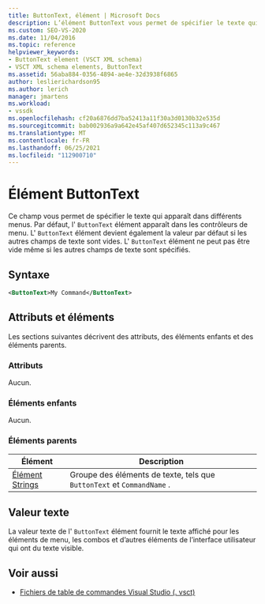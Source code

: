 ```yaml
---
title: ButtonText, élément | Microsoft Docs
description: L’élément ButtonText vous permet de spécifier le texte qui apparaît dans différents menus. L’élément ButtonText ne peut pas être vide, même si d’autres champs de texte sont spécifiés.
ms.custom: SEO-VS-2020
ms.date: 11/04/2016
ms.topic: reference
helpviewer_keywords:
- ButtonText element (VSCT XML schema)
- VSCT XML schema elements, ButtonText
ms.assetid: 56aba884-0356-4894-ae4e-32d3938f6865
author: leslierichardson95
ms.author: lerich
manager: jmartens
ms.workload:
- vssdk
ms.openlocfilehash: cf20a6876dd7ba52413a11f30a3d0130b32e535d
ms.sourcegitcommit: bab002936a9a642e45af407d652345c113a9c467
ms.translationtype: MT
ms.contentlocale: fr-FR
ms.lasthandoff: 06/25/2021
ms.locfileid: "112900710"
---
```

# <a name="buttontext-element"></a>Élément ButtonText
Ce champ vous permet de spécifier le texte qui apparaît dans différents menus. Par défaut, l' `ButtonText` élément apparaît dans les contrôleurs de menu. L' `ButtonText` élément devient également la valeur par défaut si les autres champs de texte sont vides. L' `ButtonText` élément ne peut pas être vide même si les autres champs de texte sont spécifiés.

## <a name="syntax"></a>Syntaxe

```xml
<ButtonText>My Command</ButtonText>
```

## <a name="attributes-and-elements"></a>Attributs et éléments
 Les sections suivantes décrivent des attributs, des éléments enfants et des éléments parents.

### <a name="attributes"></a>Attributs
 Aucun.

### <a name="child-elements"></a>Éléments enfants
 Aucun.

### <a name="parent-elements"></a>Éléments parents

|Élément|Description|
|-------------|-----------------|
|[Élément Strings](../extensibility/strings-element.md)|Groupe des éléments de texte, tels que `ButtonText` et `CommandName` .|

## <a name="text-value"></a>Valeur texte
 La valeur texte de l' `ButtonText` élément fournit le texte affiché pour les éléments de menu, les combos et d’autres éléments de l’interface utilisateur qui ont du texte visible.

## <a name="see-also"></a>Voir aussi
- [Fichiers de table de commandes Visual Studio (. vsct)](../extensibility/internals/visual-studio-command-table-dot-vsct-files.md)
